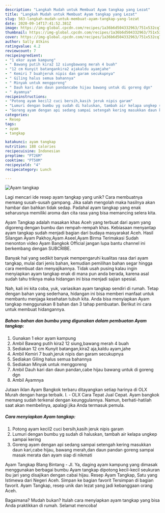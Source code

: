 ```yaml
---
description: "Langkah Mudah untuk Membuat Ayam tangkap yang Lezat"
title: "Langkah Mudah untuk Membuat Ayam tangkap yang Lezat"
slug: 563-langkah-mudah-untuk-membuat-ayam-tangkap-yang-lezat
date: 2020-09-14T17:41:52.381Z
image: https://img-global.cpcdn.com/recipes/1a36b6d504332963/751x532cq70/ayam-tangkap-foto-resep-utama.jpg
thumbnail: https://img-global.cpcdn.com/recipes/1a36b6d504332963/751x532cq70/ayam-tangkap-foto-resep-utama.jpg
cover: https://img-global.cpcdn.com/recipes/1a36b6d504332963/751x532cq70/ayam-tangkap-foto-resep-utama.jpg
author: Sally Atkins
ratingvalue: 4.2
reviewcount: 7
recipeingredient:
- "1 ekor ayam kampung"
- " Bawang putih kira2 12 siungbawang merah 4 buah"
- "12 cm Kunyit batangankira2 ajakaldu ayamjahe"
- " Kemiri 7 buahjeruk nipis dan garam secukupnya"
- " Giling halus semua bahannya"
- " Minyak untuk menggoreng"
- " Dauh kari dan daun pandancabe hijau bawang untuk di goreng dgn"
- " Ayamnya"
recipeinstructions:
- "Potong ayam kecil2 cuci bersih,kasih jeruk nipis garam"
- "Lumuri dengan bumbu yg sudah di haluskan, tambah air kelapa ungkep sampai kering"
- "Goreng ayam dengan api sedang sampai setengah kering masukkan daun kari,cabe hijau, bawang merah,dan daun pandan goreng sampai masak merata dan ayam siap di nikmati"
categories:
- Resep
tags:
- ayam
- tangkap

katakunci: ayam tangkap 
nutrition: 188 calories
recipecuisine: Indonesian
preptime: "PT26M"
cooktime: "PT50M"
recipeyield: "4"
recipecategory: Lunch

---
```



![Ayam tangkap](https://img-global.cpcdn.com/recipes/1a36b6d504332963/751x532cq70/ayam-tangkap-foto-resep-utama.jpg)

Lagi mencari ide resep ayam tangkap yang unik? Cara membuatnya memang susah-susah gampang. Jika salah mengolah maka hasilnya akan hambar dan bahkan tidak sedap. Padahal ayam tangkap yang enak seharusnya memiliki aroma dan cita rasa yang bisa memancing selera kita.

Ayam Tangkap adalah masakan khas Aceh yang terbuat dari ayam yang digoreng dengan bumbu dan rempah-rempah khas. Kebiasaan menyantap ayam tangkap sudah menjadi bagian dari budaya masyarakat Aceh. Hasil Silangan Ayam Pakhoy,Ayam Aseel,Ayam Birma Terimakasi Sudah menonton video Ayam Bangkok Official jangan lupa bantu channel ini berkembang dengan SUBCRIBE.

Banyak hal yang sedikit banyak mempengaruhi kualitas rasa dari ayam tangkap, mulai dari jenis bahan, kemudian pemilihan bahan segar hingga cara membuat dan menyajikannya. Tidak usah pusing kalau ingin menyiapkan ayam tangkap enak di mana pun anda berada, karena asal sudah tahu triknya maka hidangan ini bisa menjadi sajian spesial.


Nah, kali ini kita coba, yuk, variasikan ayam tangkap sendiri di rumah. Tetap dengan bahan yang sederhana, hidangan ini bisa memberi manfaat untuk membantu menjaga kesehatan tubuh kita. Anda bisa menyiapkan Ayam tangkap menggunakan 8 bahan dan 3 tahap pembuatan. Berikut ini cara untuk membuat hidangannya.

<!--inarticleads1-->

##### Bahan-bahan dan bumbu yang digunakan dalam pembuatan Ayam tangkap:

1. Gunakan 1 ekor ayam kampung
1. Ambil  Bawang putih kira2 12 siung,bawang merah 4 buah
1. Sediakan 12 cm Kunyit batangan,kira2 aja,kaldu ayam,jahe
1. Ambil  Kemiri 7 buah,jeruk nipis dan garam secukupnya
1. Sediakan  Giling halus semua bahannya
1. Sediakan  Minyak untuk menggoreng
1. Ambil  Dauh kari dan daun pandan,cabe hijau bawang untuk di goreng dgn
1. Ambil  Ayamnya


Jutaan iklan Ayam Bangkok terbaru ditayangkan setiap harinya di OLX Murah dengan harga terbaik. I. - OLX Cara Tepat Jual Cepat. Ayam bangkok memang sudah terkenal dengan keunggulannya. Namun, berhati-hatilah saat akan membelinya, apalagi jika Anda termasuk pemula. 

<!--inarticleads2-->

##### Cara menyiapkan Ayam tangkap:

1. Potong ayam kecil2 cuci bersih,kasih jeruk nipis garam
1. Lumuri dengan bumbu yg sudah di haluskan, tambah air kelapa ungkep sampai kering
1. Goreng ayam dengan api sedang sampai setengah kering masukkan daun kari,cabe hijau, bawang merah,dan daun pandan goreng sampai masak merata dan ayam siap di nikmati


Ayam Tangkap Blang Bintang - Jl. Ya, daging ayam kampung yang dimasak menggunakan berbagai bumbu Ayam tangkap dipotong kecil-kecil seukuran ibu jari yang disajikan dengan cabai hijau. Resep Ayam Tangkap, Satu yang Istimewa dari Negeri Aceh. Simpan ke bagian favorit Tersimpan di bagian favorit. Ayam Tangkap, resep unik dan lezat yang jadi kebanggaan orang Aceh. 

Bagaimana? Mudah bukan? Itulah cara menyiapkan ayam tangkap yang bisa Anda praktikkan di rumah. Selamat mencoba!
